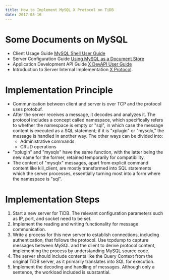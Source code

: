 ```yaml
---
title: How to Implement MySQL X Protocol on TiDB
date: 2017-08-16
---
```


# Some Documents on MySQL

* Client Usage Guide [MySQL Shell User Guide](https://dev.mysql.com/doc/refman/5.7/en/mysql-shell.html)
* Server Configuration Guide [Using MySQL as a Document Store](https://dev.mysql.com/doc/refman/5.7/en/document-store.html)
* Application Development API Guide [X DevAPI User Guide](https://dev.mysql.com/doc/x-devapi-userguide/en/)
* Introduction to Server Internal Implementation [X Protocol](https://dev.mysql.com/doc/internals/en/x-protocol.html).

# Implementation Principle

* Communication between client and server is over TCP and the protocol uses protobuf.
* After the server receives a message, it decodes and analyzes it. The protocol includes a concept called namespace, which specifically refers to whether the namespace is empty or "sql", in which case the message content is executed as a SQL statement; if it is "xplugin" or "mysqlx," the message is handled in another way. The other ways can be divided into:
  * Administrative commands
  * CRUD operations
* "xplugin" and "mysqlx" have the same function, with the latter being the new name for the former, retained temporarily for compatibility.
* The content of "mysqlx" messages, apart from explicit command content like kill_client, are mostly transformed into SQL statements which the server processes, essentially turning most into a form where the namespace is "sql".

# Implementation Steps

1. Start a new server for TiDB. The relevant configuration parameters such as IP, port, and socket need to be set.
2. Implement the reading and writing functionality for message communication.
3. Write a process for this new server to establish connections, including authentication, that follows the protocol. Use tcpdump to capture messages between MySQL and the client to derive protocol content, implementing the process by understanding MySQL source code.
4. The server should include contents like the Query Context from the original TiDB server, as it primarily translates into SQL for execution.
5. Implement the decoding and handling of messages. Although only a sentence, the workload included is substantial.

<!---
In `mysqlx_all_msgs.h`, all messages are initialized

```c++
  init_message_factory()
  {
    server_message<Mysqlx::Connection::Capabilities>(Mysqlx::ServerMessages::CONN_CAPABILITIES, "CONN_CAPABILITIES", "Mysqlx.Connection.Capabilities");
    server_message<Mysqlx::Error>(Mysqlx::ServerMessages::ERROR, "ERROR", "Mysqlx.Error");
    server_message<Mysqlx::Notice::Frame>(Mysqlx::ServerMessages::NOTICE, "NOTICE", "Mysqlx.Notice.Frame");
    server_message<Mysqlx::Ok>(Mysqlx::ServerMessages::OK, "OK", "Mysqlx.Ok");
    server_message<Mysqlx::Resultset::ColumnMetaData>(Mysqlx::ServerMessages::RESULTSET_COLUMN_META_DATA, "RESULTSET_COLUMN_META_DATA", "Mysqlx.Resultset.ColumnMetaData");
    server_message<Mysqlx::Resultset::FetchDone>(Mysqlx::ServerMessages::RESULTSET_FETCH_DONE, "RESULTSET_FETCH_DONE", "Mysqlx.Resultset.FetchDone");
    server_message<Mysqlx::Resultset::FetchDoneMoreResultsets>(Mysqlx::ServerMessages::RESULTSET_FETCH_DONE_MORE_RESULTSETS, "RESULTSET_FETCH_DONE_MORE_RESULTSETS", "Mysqlx.Resultset.FetchDoneMoreResultsets");
    server_message<Mysqlx::Resultset::Row>(Mysqlx::ServerMessages::RESULTSET_ROW, "RESULTSET_ROW", "Mysqlx.Resultset.Row");
    server_message<Mysqlx::Session::AuthenticateOk>(Mysqlx::ServerMessages::SESS_AUTHENTICATE_OK, "SESS_AUTHENTICATE_OK", "Mysqlx.Session.AuthenticateOk");
    server_message<Mysqlx::Sql::StmtExecuteOk>(Mysqlx::ServerMessages::SQL_STMT_EXECUTE_OK, "SQL_STMT_EXECUTE_OK", "Mysqlx.Sql.StmtExecuteOk");

    client_message<Mysqlx::Connection::CapabilitiesGet>(Mysqlx::ClientMessages::CON_CAPABILITIES_GET, "CON_CAPABILITIES_GET", "Mysqlx.Connection.CapabilitiesGet");
    client_message<Mysqlx::Connection::CapabilitiesSet>(Mysqlx::ClientMessages::CON_CAPABILITIES_SET, "CON_CAPABILITIES_SET", "Mysqlx.Connection.CapabilitiesSet");
    client_message<Mysqlx::Connection::Close>(Mysqlx::ClientMessages::CON_CLOSE, "CON_CLOSE", "Mysqlx.Connection.Close");
    client_message<Mysqlx::Crud::Delete>(Mysqlx::ClientMessages::CRUD_DELETE, "CRUD_DELETE", "Mysqlx.Crud.Delete");
    client_message<Mysqlx::Crud::Find>(Mysqlx::ClientMessages::CRUD_FIND, "CRUD_FIND", "Mysqlx.Crud.Find");
    client_message<Mysqlx::Crud::Insert>(Mysqlx::ClientMessages::CRUD_INSERT, "CRUD_INSERT", "Mysqlx.Crud.Insert");
    client_message<Mysqlx::Crud::Update>(Mysqlx::ClientMessages::CRUD_UPDATE, "CRUD_UPDATE", "Mysqlx.Crud.Update");
    client_message<Mysqlx::Crud::CreateView>(Mysqlx::ClientMessages::CRUD_CREATE_VIEW, "CRUD_CREATE_VIEW", "Mysqlx.Crud.CreateView");
    client_message<Mysqlx::Crud::ModifyView>(Mysqlx::ClientMessages::CRUD_MODIFY_VIEW, "CRUD_MODIFY_VIEW", "Mysqlx.Crud.ModifyView");
    client_message<Mysqlx::Crud::DropView>(Mysqlx::ClientMessages::CRUD_DROP_VIEW, "CRUD_DROP_VIEW", "Mysqlx.Crud.DropView");
    client_message<Mysqlx::Expect::Close>(Mysqlx::ClientMessages::EXPECT_CLOSE, "EXPECT_CLOSE", "Mysqlx.Expect.Close");
    client_message<Mysqlx::Expect::Open>(Mysqlx::ClientMessages::EXPECT_OPEN, "EXPECT_OPEN", "Mysqlx.Expect.Open");
    client_message<Mysqlx::Session::AuthenticateContinue>(Mysqlx::ClientMessages::SESS_AUTHENTICATE_CONTINUE, "SESS_AUTHENTICATE_CONTINUE", "Mysqlx.Session.AuthenticateContinue");
    client_message<Mysqlx::Session::AuthenticateStart>(Mysqlx::ClientMessages::SESS_AUTHENTICATE_START, "SESS_AUTHENTICATE_START", "Mysqlx.Session.AuthenticateStart");
    client_message<Mysqlx::Session::Close>(Mysqlx::ClientMessages::SESS_CLOSE, "SESS_CLOSE", "Mysqlx.Session.Close");
    client_message<Mysqlx::Session::Reset>(Mysqlx::ClientMessages::SESS_RESET, "SESS_RESET", "Mysqlx.Session.Reset");
    client_message<Mysqlx::Sql::StmtExecute>(Mysqlx::ClientMessages::SQL_STMT_EXECUTE, "SQL_STMT_EXECUTE", "Mysqlx.Sql.StmtExecute");
  }
```

Server and client messages are that many. Client messages are dispatched in `xpl_dispatcher.cc`.

```c++
ngs::Error_code do_dispatch_command(xpl::Session &session, xpl::Crud_command_handler &crudh,
                                    xpl::Expectation_stack &expect, ngs::Request &command)
{
  switch (command.get_type())
  {
    case Mysqlx::ClientMessages::SQL_STMT_EXECUTE:
      return on_stmt_execute(session, static_cast<const Mysqlx::Sql::StmtExecute&>(*command.message()));

    case Mysqlx::ClientMessages::CRUD_FIND:
      return crudh.execute_crud_find(session, static_cast<const Mysqlx::Crud::Find&>(*command.message()));

    case Mysqlx::ClientMessages::CRUD_INSERT:
      return crudh.execute_crud_insert(session, static_cast<const Mysqlx::Crud::Insert&>(*command.message()));

    case Mysqlx::ClientMessages::CRUD_UPDATE:
      return crudh.execute_crud_update(session, static_cast<const Mysqlx::Crud::Update&>(*command.message()));

    case Mysqlx::ClientMessages::CRUD_DELETE:
      return crudh.execute_crud_delete(session, static_cast<const Mysqlx::Crud::Delete&>(*command.message()));

    case Mysqlx::ClientMessages::CRUD_CREATE_VIEW:
      return crudh.execute_create_view(session, static_cast<const Mysqlx::Crud::CreateView&>(*command.message()));

    case Mysqlx::ClientMessages::CRUD_MODIFY_VIEW:
      return crudh.execute_modify_view(session, static_cast<const Mysqlx::Crud::ModifyView&>(*command.message()));

    case Mysqlx::ClientMessages::CRUD_DROP_VIEW:
      return crudh.execute_drop_view(session, static_cast<const Mysqlx::Crud::DropView&>(*command.message()));

    case Mysqlx::ClientMessages::EXPECT_OPEN:
      return on_expect_open(session, expect, static_cast<const Mysqlx::Expect::Open&>(*command.message()));

    case Mysqlx::ClientMessages::EXPECT_CLOSE:
      return on_expect_close(session, expect, static_cast<const Mysqlx::Expect::Close&>(*command.message()));
  }

  session.proto().get_protocol_monitor().on_error_unknown_msg_type();
  return ngs::Error(ER_UNKNOWN_COM_ERROR, "Unexpected message received");
}
```

The rest is filling in the gaps.

```
Client::run => Client::handle_message => Session::handle_message => Session::handle_auth_message => some auth handlers
                                                                 => Session::handle_ready_message => xpl::dispatcher::dispatch_command => ngs::Error_code do_dispatch_command => some crud handlers
```

Mapping between MySQL type and X protocol type

```
//     ================= ============ ======= ========== ====== ========
//     SQL Type          .type        .length .frac_dig  .flags .charset
//     ================= ============ ======= ========== ====== ========
//     TINY              SINT         x
//     TINY UNSIGNED     UINT         x                  x
//     SHORT             SINT         x
//     SHORT UNSIGNED    UINT         x                  x
//     INT24             SINT         x
//     INT24 UNSIGNED    UINT         x                  x
//     INT               SINT         x
//     INT UNSIGNED      UINT         x                  x
//     LONGLONG          SINT         x
//     LONGLONG UNSIGNED UINT         x                  x
//     DOUBLE            DOUBLE       x       x          x
//     FLOAT             FLOAT        x       x          x
//     DECIMAL           DECIMAL      x       x          x
//     VARCHAR,CHAR,...  BYTES        x                  x      x
//     GEOMETRY          BYTES
//     TIME              TIME         x
//     DATE              DATETIME     x
//     DATETIME          DATETIME     x
//     YEAR              UINT         x                  x
//     TIMESTAMP         DATETIME     x
//     SET               SET                                    x
//     ENUM              ENUM                                   x
//     NULL              BYTES
//     BIT               BIT          x
//     ================= ============ ======= ========== ====== ========
```

The first SQL field information of MySQL:

```
Field   1:  `@@lower_case_table_names`
Catalog:    `def`
Database:   ``
Table:      ``
Org_table:  ``
Type:       LONGLONG
Collation:  binary (63)
Length:     21
Max_length: 1
Decimals:   0
Flags:      UNSIGNED BINARY NUM 

Field   2:  `connection_id()`
Catalog:    `def`
Database:   ``
Table:      ``
Org_table:  ``
Type:       LONGLONG
Collation:  binary (63)
Length:     21
Max_length: 1
Decimals:   0
Flags:      NOT_NULL UNSIGNED BINARY NUM 

Field   3:  `variable_value`
Catalog:    `def`
Database:   `performance_schema`
Table:      `session_status`
Org_table:  `session_status`
Type:       VAR_STRING
Collation:  utf8_general_ci (33)
Length:     3072
Max_length: 0
Decimals:   0
Flags:      
```
For TiDB:

```
Field   1:  `@@lower_case_table_names`
Catalog:    `def`
Database:   ``
Table:      ``
Org_table:  ``
Type:       STRING
Collation:  ? (0)
Length:     0
Max_length: 1
Decimals:   31
Flags:      

Field   2:  `connection_id()`
Catalog:    `def`
Database:   ``
Table:      ``
Org_table:  ``
Type:       LONGLONG
Collation:  binary (63)
Length:     20
Max_length: 1
Decimals:   0
Flags:      UNSIGNED BINARY NUM 

Field   3:  `variable_value`
Catalog:    `def`
Database:   ``
Table:      ``
Org_table:  ``
Type:       STRING
Collation:  utf8_general_ci (33)
Length:     1024
Max_length: 0
Decimals:   0
Flags:      
```
-->
